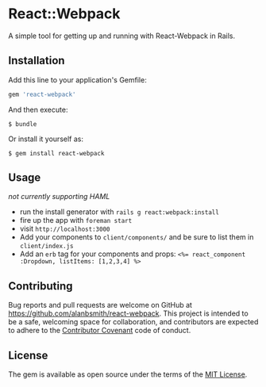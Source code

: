 # React::Webpack
A simple tool for getting up and running with React-Webpack in Rails.

## Installation
Add this line to your application's Gemfile:

```ruby
gem 'react-webpack'
```

And then execute:

    $ bundle

Or install it yourself as:

    $ gem install react-webpack

## Usage
_not currently supporting HAML_

* run the install generator with `rails g react:webpack:install`
* fire up the app with `foreman start`
* visit `http://localhost:3000`
* Add your components to `client/components/` and be sure to list them in `client/index.js`
* Add an `erb` tag for your components and props: `<%= react_component :Dropdown, listItems: [1,2,3,4] %>`

## Contributing
Bug reports and pull requests are welcome on GitHub at https://github.com/alanbsmith/react-webpack. This project is intended to be a safe, welcoming space for collaboration, and contributors are expected to adhere to the [Contributor Covenant](http://contributor-covenant.org) code of conduct.


## License

The gem is available as open source under the terms of the [MIT License](http://opensource.org/licenses/MIT).
